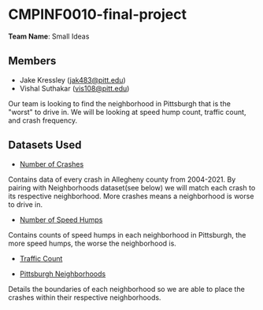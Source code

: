 # CMPINF0010-final-project
**Team Name**: Small Ideas
## Members

- Jake Kressley (jak483@pitt.edu)
- Vishal Suthakar (vis108@pitt.edu)

Our team is looking to find the neighborhood in Pittsburgh that is the "worst" to drive in. We will be looking at speed hump count, traffic count, and crash frequency. 

## Datasets Used

- [Number of Crashes](https://data.wprdc.org/dataset/allegheny-county-crash-data)

Contains data of every crash in Allegheny county from 2004-2021. By pairing with Neighborhoods dataset(see below) we will match each crash to its respective neighborhood. More crashes means a neighborhood is worse to drive in.

- [Number of Speed Humps](https://data.wprdc.org/dataset/city-of-pittsburgh-speed-humps/resource/37b2ac41-ae8e-4de1-8405-157e05dc3640)

Contains counts of speed humps in each neighborhood in Pittsburgh, the more speed humps, the worse the neighborhood is.  

- [Traffic Count](https://data.wprdc.org/datastore/dump/6dfd4f8f-cbf5-4917-a5eb-fd07f4403167)

- [Pittsburgh Neighborhoods](https://data.wprdc.org/dataset/neighborhoods2)

Details the boundaries of each neighborhood so we are able to place the crashes within their respective neighborhoods. 
